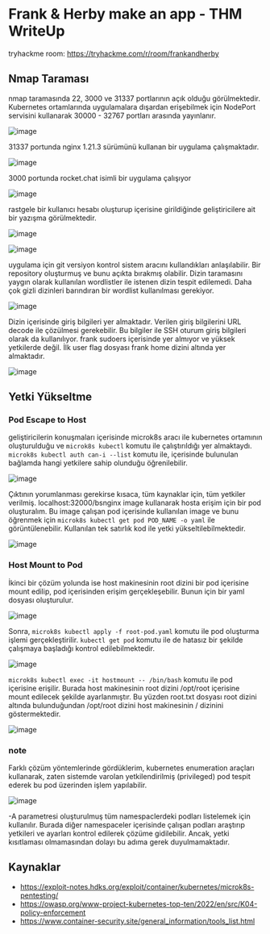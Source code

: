 # Frank & Herby make an app - THM WriteUp
tryhackme room: https://tryhackme.com/r/room/frankandherby

## Nmap Taraması
nmap taramasında 22, 3000 ve 31337 portlarının açık olduğu görülmektedir. Kubernetes ortamlarında uygulamalara dışardan erişebilmek için NodePort servisini kullanarak 30000 - 32767 portları arasında yayınlanır. 

![image](https://github.com/user-attachments/assets/959138f5-8462-47a1-aa5d-6aaaa149e113)

31337 portunda nginx 1.21.3 sürümünü kullanan bir uygulama çalışmaktadır.

![image](https://github.com/user-attachments/assets/c6adc41e-560a-4eb0-8f64-3375b9717c46)

3000 portunda rocket.chat isimli bir uygulama çalışıyor

![image](https://github.com/user-attachments/assets/91ce1122-7e82-430d-83af-2a8359b7c555)

rastgele bir kullanıcı hesabı oluşturup içerisine girildiğinde geliştiricilere ait bir yazışma görülmektedir. 

![image](https://github.com/user-attachments/assets/72ec12a1-8b0f-4d5e-b3db-8c2df5c090e0)

![image](https://github.com/user-attachments/assets/4770b0c5-05f9-4865-b07e-47d7bf75c8a7)

uygulama için git versiyon kontrol sistem aracını kullandıkları anlaşılabilir. Bir repository oluşturmuş ve bunu açıkta bırakmış olabilir. Dizin taramasını yaygın olarak kullanılan wordlistler ile istenen dizin tespit edilemedi. Daha çok gizli dizinleri barındıran bir wordlist kullanılması gerekiyor.

![image](https://github.com/user-attachments/assets/bacabcf9-8280-4b58-afd7-65e62c476204)

Dizin içerisinde giriş bilgileri yer almaktadır. Verilen giriş bilgilerini URL decode ile çözülmesi gerekebilir. Bu bilgiler ile SSH oturum giriş bilgileri olarak da kullanılıyor. frank sudoers içerisinde yer almıyor ve yüksek yetkilerde değil. İlk user flag dosyası frank home dizini altında yer almaktadır.

![image](https://github.com/user-attachments/assets/97e303b2-192c-41b4-8786-48204eb08a05)

## Yetki Yükseltme
### Pod Escape to Host

geliştiricilerin konuşmaları içerisinde microk8s aracı ile kubernetes ortamının oluşturulduğu ve `microk8s kubectl` komutu ile çalıştırıldığı yer almaktaydı. `microk8s kubectl auth can-i --list` komutu ile, içerisinde bulunulan bağlamda hangi yetkilere sahip olunduğu öğrenilebilir.

![image](https://github.com/user-attachments/assets/cf6f9717-585a-48a5-bdcc-9a28ae24ad58)

Çıktının yorumlanması gerekirse kısaca, tüm kaynaklar için, tüm yetkiler verilmiş. 
localhost:32000/bsnginx image kullanarak hosta erişim için bir pod oluşturalım. Bu image çalışan pod içerisinde kullanılan image ve bunu öğrenmek için `microk8s kubectl get pod POD_NAME -o yaml` ile görüntülenebilir. Kullanılan tek satırlık kod ile yetki yükseltilebilmektedir. 

![image](https://github.com/user-attachments/assets/6f48cb41-ea57-4b76-8cd8-8163fd69289e)

### Host Mount to Pod
İkinci bir çözüm yolunda ise host makinesinin root dizini bir pod içerisine mount edilip, pod içerisinden erişim gerçekleşebilir. Bunun için bir yaml dosyası oluşturulur.

![image](https://github.com/user-attachments/assets/7301a845-0efe-4c7e-8a7c-1e996834cfdd)

Sonra, `microk8s kubectl apply -f root-pod.yaml` komutu ile pod oluşturma işlemi gerçekleştirilir. `kubectl get pod` komutu ile de hatasız bir şekilde çalışmaya başladığı kontrol edilebilmektedir.

![image](https://github.com/user-attachments/assets/3bd8db5e-c36b-459b-837a-7b3a47d667b3)

`microk8s kubectl exec -it hostmount -- /bin/bash` komutu ile pod içerisine erişilir. Burada host makinesinin root dizini /opt/root içerisine mount edilecek şekilde ayarlanmıştır. Bu yüzden root.txt dosyası root dizini altında bulunduğundan /opt/root dizini host makinesinin / dizinini göstermektedir.

![image](https://github.com/user-attachments/assets/7ef293cb-0929-4c3e-a30c-77e373c8ce5d)

### note
Farklı çözüm yöntemlerinde gördüklerim, kubernetes enumeration araçları kullanarak, zaten sistemde varolan  yetkilendirilmiş (privileged) pod tespit ederek bu pod üzerinden işlem yapılabilir.

![image](https://github.com/user-attachments/assets/f7b265dc-2cf7-40ac-a07c-96a99cb31a1c)

-A parametresi oluşturulmuş tüm namespaclerdeki podları listelemek için kullanılır. Burada diğer namespaceler içerisinde çalışan podları araştırıp yetkileri ve ayarları kontrol edilerek çözüme gidilebilir. Ancak, yetki kısıtlaması olmamasından dolayı bu adıma gerek duyulmamaktadır.

## Kaynaklar
- https://exploit-notes.hdks.org/exploit/container/kubernetes/microk8s-pentesting/
- https://owasp.org/www-project-kubernetes-top-ten/2022/en/src/K04-policy-enforcement
- https://www.container-security.site/general_information/tools_list.html


